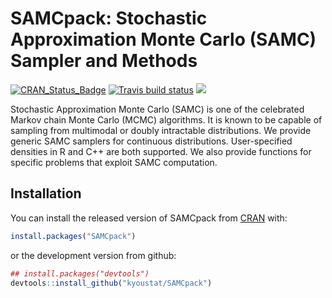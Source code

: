 SAMCpack: Stochastic Approximation Monte Carlo (SAMC) Sampler and Methods
=========================================================================

[![CRAN\_Status\_Badge](http://www.r-pkg.org/badges/version/SAMCpack?color=green)](https://CRAN.R-project.org/package=SAMCpack) [![Travis build status](https://travis-ci.org/kyoustat/SAMCpack.svg?branch=master)](https://travis-ci.org/kyoustat/SAMCpack) [![](https://cranlogs.r-pkg.org/badges/SAMCpack)](https://cran.r-project.org/package=SAMCpack)

Stochastic Approximation Monte Carlo (SAMC) is one of the celebrated Markov chain Monte Carlo (MCMC) algorithms. It is known to be capable of sampling from multimodal or doubly intractable distributions. We provide generic SAMC samplers for continuous distributions. User-specified densities in R and C++ are both supported. We also provide functions for specific problems that exploit SAMC computation.

Installation
------------

You can install the released version of SAMCpack from [CRAN](https://CRAN.R-project.org) with:

``` r
install.packages("SAMCpack")
```

or the development version from github:

``` r
## install.packages("devtools")
devtools::install_github("kyoustat/SAMCpack")
```
